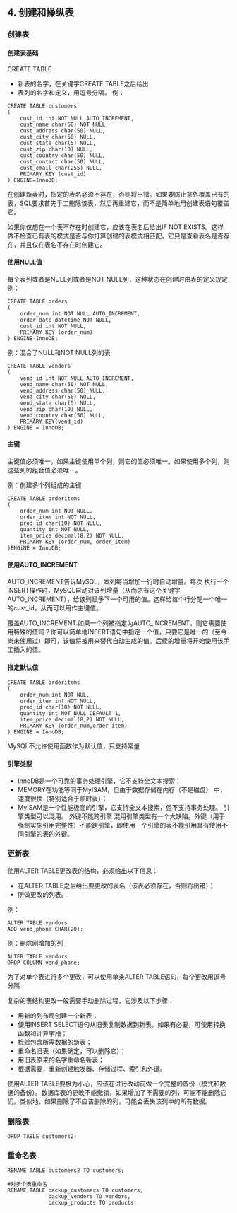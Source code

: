 
## 4. 创建和操纵表

### 创建表
#### 创建表基础
CREATE TABLE
- 新表的名字，在关键字CREATE TABLE之后给出
- 表列的名字和定义，用逗号分隔。
例：
```
CREATE TABLE customers
(
    cust_id int NOT NULL AUTO_INCREMENT,
    cust_name char(50) NOT NULL,
    cust_address char(50) NULL,
    cust_city char(50) NULL,
    cust_state char(5) NULL,
    cust_zip char(10) NULL,
    cust_country char(50) NULL,
    cust_contact char(50) NULL,
    cust_email char(255) NULL,
    PRIMARY KEY (cust_id)
) ENGINE=InnoDB;
```

在创建新表时，指定的表名必须不存在，否则将出错。如果要防止意外覆盖已有的表，SQL要求首先手工删除该表，然后再重建它，而不是简单地用创建表语句覆盖它。

如果你仅想在一个表不存在时创建它，应该在表名后给出IF NOT EXISTS。这样做不检查已有表的模式是否与你打算创建的表模式相匹配。它只是查看表名是否存在，并且仅在表名不存在时创建它。

#### 使用NULL值
每个表列或者是NULL列或者是NOT NULL列，这种状态在创建时由表的定义规定
例：
```
CREATE TABLE orders
(
    order_num int NOT NULL AUTO_INCREMENT,
    order_date datetime NOT NULL,
    cust_id int NOT NULL,
    PRIMARY KEY (order_num)
) ENGINE-InnoDB;
```

例：混合了NULL和NOT NULL列的表
```
CREATE TABLE vendors
(
    vend_id int NOT NULL AUTO_INCREMENT,
    vend_name char(50) NOT NULL,
    vend_address char(50) NULL,
    vend_city char(50) NULL,
    vend_state char(5) NULL,
    vend_zip char(10) NULL,
    vend_country char(50) NULL,
    PRIMARY KEY(vend_id)
) ENGINE = InnoDB;
```

#### 主键
主键值必须唯一。如果主键使用单个列，则它的值必须唯一。如果使用多个列，则这些列的组合值必须唯一。

例：创建多个列组成的主键
```
CREATE TABLE orderitems
(
    order_num int NOT NULL,
    order_item int NOT NULL,
    prod_id char(10) NOT NULL,
    quantity int NOT NULL,
    item_price decimal(8,2) NOT NULL,
    PRIMARY KEY (order_num, order_item)
)ENGiNE = InnoDB;
```

#### 使用AUTO_INCREMENT
AUTO_INCREMENT告诉MySQL，本列每当增加一行时自动增量。每次 执行一个INSERT操作时，MySQL自动对该列增量（从而才有这个关键字AUTO_INCREMENT），给该列赋予下一个可用的值。这样给每个行分配一个唯一的cust_id，从而可以用作主键值。

覆盖AUTO_INCREMENT:如果一个列被指定为AUTO_INCREMENT，则它需要使用特殊的值吗？你可以简单地INSERT语句中指定一个值，只要它是唯一的（至今尚未使用过）即可，该值将被用来替代自动生成的值。后续的增量将开始使用该手工插入的值。

#### 指定默认值
```
CREATE TABLE orderitems
(
    order_num int NOT NUL,
    order_item int NOT NULL,
    prod_id char(10) NOT NULL,
    quantity int NOT NULL DEFAULT 1,
    item_price decimal(8,2) NOT NULL,
    PRIMARY KEY (order_num,order_item)
) ENGINE = InnoDB;
```
MySQL不允许使用函数作为默认值，只支持常量

#### 引擎类型
- InnoDB是一个可靠的事务处理引擎，它不支持全文本搜索；
- MEMORY在功能等同于MyISAM，但由于数据存储在内存（不是磁盘） 中，速度很快（特别适合于临时表）；
- MyISAM是一个性能极高的引擎，它支持全文本搜索，但不支持事务处理。
引擎类型可以混用。
外键不能跨引擎 混用引擎类型有一个大缺陷。外键（用于强制实施引用完整性）不能跨引擎，即使用一个引擎的表不能引用具有使用不同引擎的表的外键。

### 更新表
使用ALTER TABLE更改表的结构，必须给出以下信息：
- 在ALTER TABLE之后给出要更改的表名（该表必须存在，否则将出错）；
- 所做更改的列表。

例：
```
ALTER TABLE vendors
ADD vend_phone CHAR(20);
```
例：删除刚增加的列
```
ALTER TABLE vendors
DROP COLUMN vend_phone;
```


为了对单个表进行多个更改，可以使用单条ALTER TABLE语句，每个更改用逗号分隔

复杂的表结构更改一般需要手动删除过程，它涉及以下步骤：
- 用新的列布局创建一个新表；
- 使用INSERT SELECT语句从旧表复制数据到新表。如果有必要，可使用转换函数和计算字段；
- 检验包含所需数据的新表；
- 重命名旧表（如果确定，可以删除它）；
- 用旧表原来的名字重命名新表；
- 根据需要，重新创建触发器、存储过程、索引和外键。

使用ALTER TABLE要极为小心，应该在进行改动前做一个完整的备份（模式和数据的备份）。数据库表的更改不能撤销，如果增加了不需要的列，可能不能删除它们。类似地，如果删除了不应该删除的列，可能会丢失该列中的所有数据。

### 删除表
```
DROP TABLE customers2;
```

### 重命名表
```
RENAME TABLE customers2 TO customers;

#对多个表重命名
RENAME TABLE backup_customers TO customers,
	         backup_vendors TO vendors,
             backup_products TO products;
```
